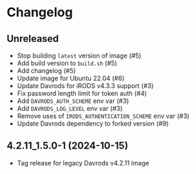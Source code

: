 # Changelog

## Unreleased

- Stop building `latest` version of image (#5)
- Add build version to `build.sh` (#5)
- Add changelog (#5)
- Update image for Ubuntu 22.04 (#6)
- Update Davrods for iRODS v4.3.3 support (#3)
- Fix password length limit for token auth (#4)
- Add `DAVRODS_AUTH_SCHEME` env var (#3)
- Add `DAVRODS_LOG_LEVEL` env var (#3)
- Remove uses of `IRODS_AUTHENTICATION_SCHEME` env var (#3)
- Update Davrods dependency to forked version (#9)

## 4.2.11_1.5.0-1 (2024-10-15)

- Tag release for legacy Davrods v4.2.11 image
